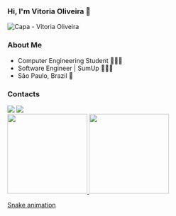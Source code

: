### Hi, I'm Vitoria Oliveira 👋
![Capa - Vitoria Oliveira](https://github.com/user-attachments/assets/bd4ff68c-1055-44ec-95b9-e5becf73e17a)


### About Me
- Computer Engineering Student 👩🏻‍💻
- Software Engineer | SumUp 👩🏻‍💼
- São Paulo, Brazil 📍

### Contacts
<div>
<a href = "mailto:contato@contato.santos.vitoria12@gmail.com"><img src="https://img.shields.io/badge/Gmail-D14836?style=for-the-badge&logo=gmail&logoColor=white" target="_blank"></a>
<a href="https://www.linkedin.com/in/vitória-santos-oliveira-she-her-53755b189/" target="_blank"><img src="https://img.shields.io/badge/-LinkedIn-%230077B5?style=for-the-badge&logo=linkedin&logoColor=white" target="_blank"></a>   
</div>

<div>
<a href="https://github.com/viisoli">
<img height="180em" src="https://github-readme-stats.vercel.app/api/top-langs/?username=viisoli&layout=compact&langs_count=7&theme=dracula"/>
<img height="180em" src="https://github-readme-stats.vercel.app/api?username=viisoli&show_icons=true&theme=dracula&include_all_commits=true&count_private=true"/>
</div>

[Snake animation](https://github.com/viisoli/viisoli/blob/output/github-contribution-grid-snake.svg)

<!--
**viisoli/viisoli** is a ✨ _special_ ✨ repository because its `README.md` (this file) appears on your GitHub profile.
Here are some ideas to get you started:
